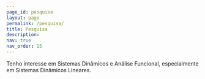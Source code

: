 ```yaml
---
page_id: pesquisa
layout: page
permalink: /pesquisa/
title: Pesquisa
description:
nav: true
nav_order: 15
---
```


Tenho interesse em Sistemas Dinâmicos e Análise Funcional, especialmente em Sistemas Dinâmicos Lineares.
